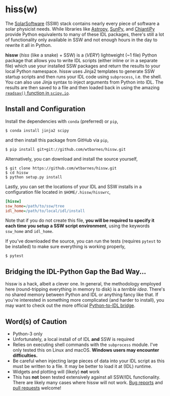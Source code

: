 # hiss(w)

The [SolarSoftware](http://www.lmsal.com/solarsoft/) (SSW) stack contains nearly every piece of software a solar physicist needs. While libraries like [Astropy](http://www.astropy.org/), [SunPy](http://sunpy.org/), and [ChiantiPy](https://github.com/chianti-atomic/ChiantiPy) provide Python equivalents to many of these IDL packages, there's still a lot of functionality only available in SSW and not enough hours in the day to rewrite it all in Python.

**hissw** (*hiss* (like a snake) + SSW) is a (*VERY*) lightweight (~1 file) Python package that allows you to write IDL scripts (either inline or in a separate file) which use your installed SSW packages and return the results to your local Python namespace. hissw uses Jinja2 templates to generate SSW startup scripts and then runs your IDL code using `subprocess`, i.e. the shell. You can also use Jinja syntax to inject arguments from Python into IDL. The results are then saved to a file and then loaded back in using the amazing [`readsav()` function in `scipy.io`](https://docs.scipy.org/doc/scipy-0.14.0/reference/generated/scipy.io.readsav.html).

## Install and Configuration

Install the dependencies with `conda` (preferred) or `pip`,

```shell
$ conda install jinja2 scipy
```

and then install this package from GitHub via `pip`,

```shell
$ pip install git+git://github.com/wtbarnes/hissw.git
```

Alternatively, you can download and install the source yourself,

```shell
$ git clone https://github.com/wtbarnes/hissw.git
$ cd hissw
$ python setup.py install
```

Lastly, you can set the locations of your IDL and SSW installs in a configuration file located in `$HOME/.hissw/hisswrc`,

```ini
[hissw]
ssw_home=/path/to/ssw/tree
idl_home=/path/to/local/idl/install
```

Note that if you do not create this file, **you will be required to specify it each time you setup a SSW script environment**, using the keywords `ssw_home` and `idl_home`.

If you've downloaded the source, you can run the tests (requires `pytest` to be installed) to make sure everything is working properly,

```shell
$ pytest
```

## Bridging the IDL-Python Gap the Bad Way...

hissw is a hack, albeit a clever one. In general, the methodology employed here (round-tripping everything in memory to disk) is a *terrible idea*. There's no shared memory between Python and IDL or anything fancy like that. If you're interested in something more complicated (and harder to install), you may want to check out the more official [Python-to-IDL bridge](https://www.harrisgeospatial.com/docs/Python.html).

## Word(s) of Caution

* Python-3 only
* Unfortunately, a local install of of IDL **and** SSW is required
* Relies on executing shell commands with the `subprocess` module. I've only tested this on Linux and macOS. **Windows users may encounter difficulties.**
* Be careful when injecting large pieces of data into your IDL script as this must be written to a file. It may be better to load it at (IDL) runtime.
* Widgets and plotting will (likely) **not** work
* This has **not** been tested extensively against all SSW/IDL functionality. There are likely many cases where hissw will not work. [Bug reports](https://github.com/wtbarnes/hissw/issues) and [pull requests](https://github.com/wtbarnes/hissw/pulls) welcome!


